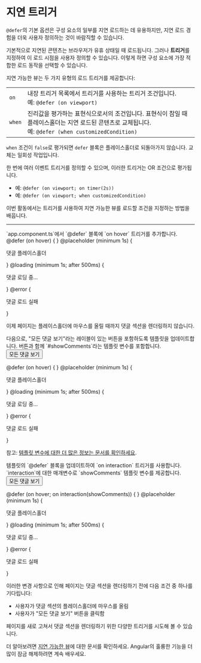 # 지연 트리거

`@defer`의 기본 옵션은 구성 요소의 일부를 지연 로드하는 데 유용하지만, 지연 로드 경험을 더욱 사용자 정의하는 것이 바람직할 수 있습니다.

기본적으로 지연된 콘텐츠는 브라우저가 유휴 상태일 때 로드됩니다. 그러나 **트리거**를 지정하여 이 로드 시점을 사용자 정의할 수 있습니다. 이렇게 하면 구성 요소에 가장 적합한 로드 동작을 선택할 수 있습니다.

지연 가능한 뷰는 두 가지 유형의 로드 트리거를 제공합니다:

<div class="docs-table docs-scroll-track-transparent">
  <table>
    <tr>
      <td><code>on</code></td>
      <td>
        내장 트리거 목록에서 트리거를 사용하는 트리거 조건입니다.<br/>
        예: <code>@defer (on viewport)</code>
      </td>
    </tr>
    <tr>
      <td><code>when</code></td>
      <td>
        진리값을 평가하는 표현식으로서의 조건입니다. 표현식이 참일 때 플레이스홀더는 지연 로드된 콘텐츠로 교체됩니다.<br/>
        예: <code>@defer (when customizedCondition)</code>
      </td>
    </tr>
  </table>
</div>

`when` 조건이 `false`로 평가되면 `defer` 블록은 플레이스홀더로 되돌아가지 않습니다. 교체는 일회성 작업입니다.

한 번에 여러 이벤트 트리거를 정의할 수 있으며, 이러한 트리거는 OR 조건으로 평가됩니다.

* 예: `@defer (on viewport; on timer(2s))`
* 예: `@defer (on viewport; when customizedCondition)`

이번 활동에서는 트리거를 사용하여 지연 가능한 뷰를 로드할 조건을 지정하는 방법을 배웁니다.

<hr>

<docs-workflow>

<docs-step title="‘on hover’ 트리거 추가">
`app.component.ts`에서 `@defer` 블록에 `on hover` 트리거를 추가합니다.

<docs-code language="angular-html" hightlight="[1]">
@defer (on hover) {
  <article-comments />
} @placeholder (minimum 1s) {
  <p>댓글 플레이스홀더</p>
} @loading (minimum 1s; after 500ms) {
  <p>댓글 로딩 중...</p>
} @error {
  <p>댓글 로드 실패</p>
}
</docs-code>

이제 페이지는 플레이스홀더에 마우스를 올릴 때까지 댓글 섹션을 렌더링하지 않습니다.
</docs-step>

<docs-step title="‘모든 댓글 보기’ 버튼 추가">
다음으로, "모든 댓글 보기"라는 레이블이 있는 버튼을 포함하도록 템플릿을 업데이트합니다. 버튼과 함께 `#showComments`라는 템플릿 변수를 포함합니다.

<docs-code language="angular-html" hightlight="[1]">
<button type="button" #showComments>모든 댓글 보기</button>

@defer (on hover) {
  <article-comments />
} @placeholder (minimum 1s) {
  <p>댓글 플레이스홀더</p>
} @loading (minimum 1s; after 500ms) {
  <p>댓글 로딩 중...</p>
} @error {
  <p>댓글 로드 실패</p>
}
</docs-code>

참고: [템플릿 변수에 대한 더 많은 정보는 문서를 확인하세요](https://angular.dev/guide/templates/reference-variables#).

</docs-step>

<docs-step title="‘on interaction’ 트리거 추가">
템플릿의 `@defer` 블록을 업데이트하여 `on interaction` 트리거를 사용합니다. `interaction`에 대한 매개변수로 `showComments` 템플릿 변수를 제공합니다.

<docs-code language="angular-html" hightlight="[3]">
<button type="button" #showComments>모든 댓글 보기</button>

@defer (on hover; on interaction(showComments)) {
  <article-comments />
} @placeholder (minimum 1s) {
  <p>댓글 플레이스홀더</p>
} @loading (minimum 1s; after 500ms) {
  <p>댓글 로딩 중...</p>
} @error {
  <p>댓글 로드 실패</p>
}
</docs-code>

이러한 변경 사항으로 인해 페이지는 댓글 섹션을 렌더링하기 전에 다음 조건 중 하나를 기다립니다:
* 사용자가 댓글 섹션의 플레이스홀더에 마우스를 올림
* 사용자가 "모든 댓글 보기" 버튼을 클릭함

페이지를 새로 고쳐서 댓글 섹션을 렌더링하기 위한 다양한 트리거를 시도해 볼 수 있습니다.
</docs-step>
</docs-workflow>

더 알아보려면 [지연 가능한 뷰](https://angular.dev/guide/defer)에 대한 문서를 확인하세요.
Angular의 훌륭한 기능을 더 많이 잠금 해제하려면 계속 배우세요.